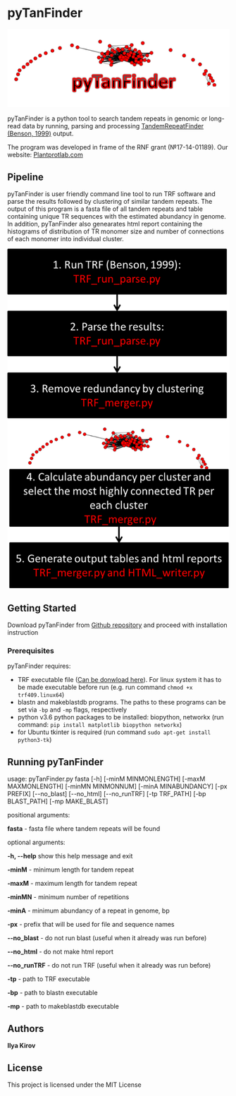 # pyTanFinder


![pyTanFinder](https://github.com/Kirovez/pyTanFinder/blob/master/picture.png)


pyTanFinder is a python tool to search tandem repeats in genomic or long-read data by running, parsing and processing [TandemRepeatFinder (Benson, 1999)](https://tandem.bu.edu/trf/trf.html) output.

The program was developed in frame of the RNF grant (№17-14-01189). Our website: [Plantprotlab.com](http://plantprotlab.com/)


## Pipeline
pyTanFinder is user friendly command line tool to run TRF software and parse the results followed by clustering of similar tandem repeats. The output of this program is a fasta file of all tandem repeats and table containing unique TR sequences with the estimated abundancy in genome. In addition, pyTanFinder also genearates html report containing the histograms of distribution of TR monomer size and number of connections of each monomer into individual cluster. 

![pipeline](https://github.com/Kirovez/pyTanFinder/blob/master/pipeline.png)


## Getting Started

Download pyTanFinder from [Github repository](https://github.com/Kirovez/pyTanFinder) and proceed with installation instruction

### Prerequisites

pyTanFinder requires:
* TRF executable file ([Can be donwload here](https://tandem.bu.edu/trf/trf.download.html)). 
For linux system it has to be made executable before run (e.g. run command `chmod +x trf409.linux64`)
* blastn and makeblastdb programs. The paths to these programs can be set via `-bp` and `-mp` flags, respectively
* python v3.6
python packages to be installed: biopython, networkx
(run command: `pip install matplotlib biopython networkx`)
* for Ubuntu tkinter is required (run command `sudo apt-get install python3-tk`)

## Running pyTanFinder
usage: pyTanFinder.py fasta [-h] [-minM MINMONLENGTH] [-maxM MAXMONLENGTH]
                      [-minMN MINMONNUM] [-minA MINABUNDANCY] [-px PREFIX]
                      [--no_blast] [--no_html] [--no_runTRF] [-tp TRF_PATH]
                      [-bp BLAST_PATH] [-mp MAKE_BLAST]

positional arguments:

**fasta**  - fasta file where tandem repeats will be found

optional arguments:

**-h, --help** show this help message and exit

**-minM** - minimum length for tandem repeat

**-maxM** - maximum length for tandem repeat

**-minMN** - minimum number of repetitions

**-minA** - minimum abundancy of a repeat in genome, bp

**-px** - prefix that will be used for file and sequence names

**--no_blast** - do not run blast (useful when it already was run before)

**--no_html** - do not make html report

**--no_runTRF** - do not run TRF (useful when it already was run before)

**-tp** - path to TRF executable

**-bp** - path to blastn executable

**-mp** - path to makeblastdb executable


## Authors

**Ilya Kirov** 


## License

This project is licensed under the MIT License
